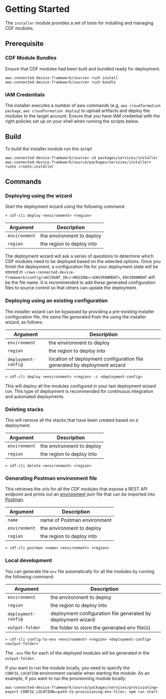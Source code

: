# Getting Started

The `installer` module provides a set of tools for installing and managing CDF modules.

## Prerequisite

### CDF Module Bundles

Ensure that CDF modules had been built and bundled ready for deployment.

```shell
aws-connected-device-framework/source> rush install
aws-connected-device-framework/source> rush bundle
```

### IAM Credentials

The installer executes a number of aws commands (e.g, `aws cloudformation package`, `aws cloudformation deploy`) to upload artifacts and deploy the modules to the target account. Ensure that you have IAM credential with the right policies set up on your shell when running the scripts below.

## Build

To build the installer module run this script

```shell
aws-connected-device-framework/source> cd packages/services/installer
aws-connected-device-framework/source/packages/services/installer> rushx create:installer
```

## Commands

### Deploying using the wizard

Start the deployment wizard using the following command:

```shell
> cdf-cli deploy <environment> <region>
```

| Argument        | Description                       |
| --------------- | --------------------------------- |
| ``environment`` | the environment to deploy |
| ``region``      | the region to deploy into      |

The deployment wizard will ask a series of questions to determine which CDF modules need to be deployed based on the selected options. Once you finish the deployment, a configuration file for your deployment state will be stored in ``~/aws-connected-device-framework/config/<ACCOUNT_ID>/<REGION>/<ENVIRONMENT>``, ``ENVIRONMENT`` will be the file name. It is recommended to add these generated configuration files to source control so that others can update the deployment.

### Deploying using an existing configuration

The installer wizard can be bypassed by providing a pre-existing installer configuration file, the same file generated from the using the installer wizard, as follows:

| Argument              | Description                                                  |
| --------------------- | ------------------------------------------------------------ |
| ``environment`` | the environment to deploy |
| ``region``      | the region to deploy into      |
| ``deployment-config`` | location of deployment configuration file generated by deployment wizard |

```shell
> cdf-cli deploy <environment> <region> -c <deployment-config>
```

This will deploy all the modules configured in your last deployment wizard run. This type of deployment is recommended for continuous integration and automated deployments.

### Deleting stacks

This will remove all the stacks that have been created based on a deployment:

| Argument        | Description                       |
| --------------- | --------------------------------- |
| ``environment`` | the environment to deploy |
| ``region``      | the region to deploy into      |

```shell
> cdf-cli delete <environment> <region>
```

### Generating Postman environment file

This retrieves the urls for all the CDF modules that expose a REST API endpoint and prints out an [environment](https://learning.postman.com/docs/sending-requests/managing-environments/#creating-environments) json file that can be imported into [Postman](https://www.postman.com/product/rest-client/).

| Argument              | Description                                                  |
| --------------------- | ------------------------------------------------------------ |
| ``name``              | name of Postman environment                                  |
| ``environment`` | the environment to deploy |
| ``region``      | the region to deploy into      |

```shell
> cdf-cli postman <name> <environment> <region>
```

### Local development

You can generate the ``env`` file automatically for all the modules by running the following command:

| Argument              | Description                                                  |
| --------------------- | ------------------------------------------------------------ | 
| ``environment`` | the environment to deploy |
| ``region``      | the region to deploy into      |
| ``deployment-config`` | deployment configuration file generated by deployment wizard |
| ``output-folder``     | the folder to store the generated env file(s)                |

```shell
> cdf-cli config-to-env <environment> <region> <deployment-config> <output-folder>
```

The `.env` file for each of the deployed modules will be generated in the `output-folder`.

If you want to run the module locally, you need to specify the ``CONFIG_LOCATION`` environment variable when starting the module. As an example, if you want to run the provisioning module locally:

```shell
aws-connected-device-framework/source/packages/services/provisioning> export CONFIG_LOCATION=<path-to-provisioning-env-file>; npm run start
```
